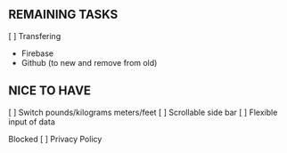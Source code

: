 REMAINING TASKS
--
[ ] Transfering
- Firebase
- Github (to new and remove from old)

NICE TO HAVE
--
[ ] Switch pounds/kilograms meters/feet
[ ] Scrollable side bar
[ ] Flexible input of data

Blocked
[ ] Privacy Policy

